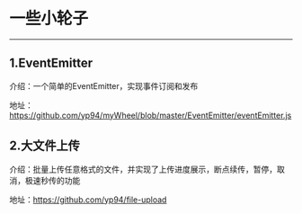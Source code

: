 # 一些小轮子
---
## 1.EventEmitter
介绍：一个简单的EventEmitter，实现事件订阅和发布

地址：https://github.com/yp94/myWheel/blob/master/EventEmitter/eventEmitter.js

## 2.大文件上传
介绍：批量上传任意格式的文件，并实现了上传进度展示，断点续传，暂停，取消，极速秒传的功能

地址：https://github.com/yp94/file-upload
